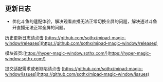 ## 更新日志

- 优化斗鱼的适配体验，解决观看直播无法正常切换全屏的问题，解决通过斗鱼开直播无法正常全屏的问题。


历史更新日志请点击:[https://github.com/sothx/mipad-magic-window/releases](https://github.com/sothx/mipad-magic-window/releases)


模块首页:[https://hyper-magic-window.sothx.com/](https://hyper-magic-window.sothx.com/)


提交适配需求或者缺陷请点击:[https://github.com/sothx/mipad-magic-window/issues](https://github.com/sothx/mipad-magic-window/issues)
